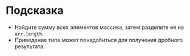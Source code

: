 # Подсказка

- Найдите сумму всех элементов массива, затем разделите её на `arr.length`.
- Приведение типа может понадобиться для получения дробного результата.
